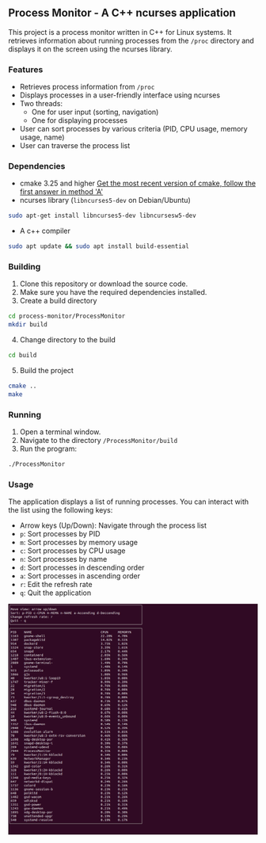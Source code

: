 ## Process Monitor - A C++ ncurses application

This project is a process monitor written in C++ for Linux systems. It retrieves information about running processes from the `/proc` directory and displays it on the screen using the ncurses library.

### Features

* Retrieves process information from `/proc`
* Displays processes in a user-friendly interface using ncurses
* Two threads:
    * One for user input (sorting, navigation)
    * One for displaying processes
* User can sort processes by various criteria (PID, CPU usage, memory usage, name)
* User can traverse the process list

### Dependencies

* cmake 3.25 and higher
[Get the most recent version of cmake, follow the first answer in method 'A'](https://askubuntu.com/questions/355565/how-do-i-install-the-latest-version-of-cmake-from-the-command-line)
* ncurses library (`libncurses5-dev` on Debian/Ubuntu)

```bash
sudo apt-get install libncurses5-dev libncursesw5-dev
```
* A c++ compiler
```bash
sudo apt update && sudo apt install build-essential
```

### Building

1. Clone this repository or download the source code.
2. Make sure you have the required dependencies installed.
3. Create a build directory 
``` bash
cd process-monitor/ProcessMonitor
mkdir build
```
4. Change directory to the build
``` bash
cd build
```
5. Build the project
``` bash
cmake ..
make
```

### Running

1. Open a terminal window.
2. Navigate to the directory `/ProcessMonitor/build`
3. Run the program:

```bash
./ProcessMonitor
```

### Usage

The application displays a list of running processes. You can interact with the list using the following keys:

* Arrow keys (Up/Down): Navigate through the process list
* `p`: Sort processes by PID
* `m`: Sort processes by memory usage
* `c`: Sort processes by CPU usage
* `n`: Sort processes by name
* `d`: Sort processes in descending order
* `a`: Sort processes in ascending order
* `r`: Edit the refresh rate
* `q`: Quit the application

![Alt text](https://github.com/liorg2007/Process-Monitor/blob/main/screenshot.png)

